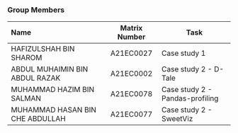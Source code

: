 ### Group Members

| Name                                     | Matrix Number | Task |
| :---------------------------------------- | :-------------: | ------------- |
| HAFIZULSHAH BIN SHAROM | A21EC0027 |Case study 1|
| ABDUL MUHAIMIN BIN ABDUL RAZAK | A21EC0002 |Case study 2 - D-Tale|  
| MUHAMMAD HAZIM BIN SALMAN | A21EC0078 |Case study 2 - Pandas-profiling| 
| MUHAMMAD HASAN BIN CHE ABDULLAH | A21EC0077 |Case study 2 - SweetViz|
